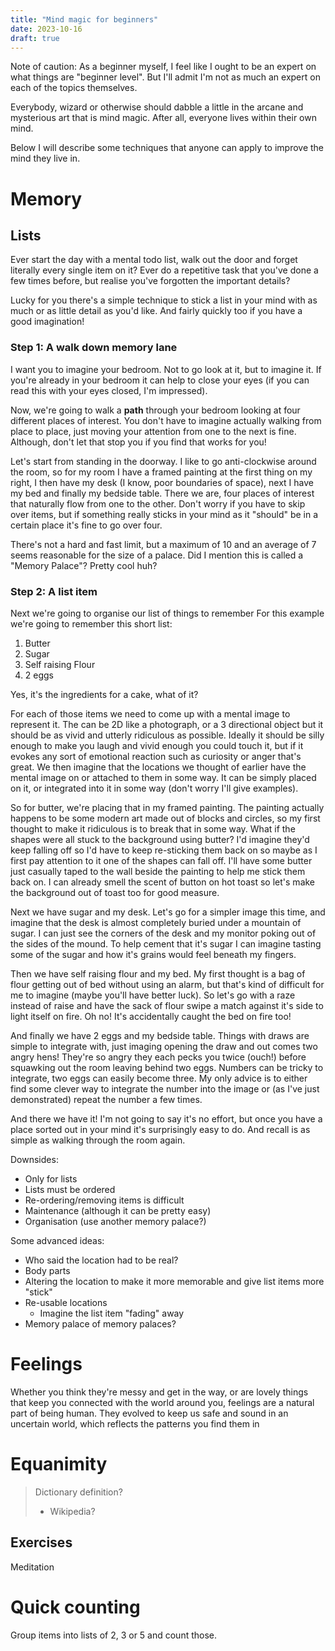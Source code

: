 ```yaml
---
title: "Mind magic for beginners"
date: 2023-10-16
draft: true
---
```


Note of caution: As a beginner myself, I feel like I ought to be an expert on what things are "beginner level".
But I'll admit I'm not as much an expert on each of the topics themselves.

Everybody, wizard or otherwise should dabble a little in the arcane and mysterious art that is mind magic.
After all, everyone lives within their own mind.

Below I will describe some techniques that anyone can apply to improve the mind they live in.


# Memory

<!-- A method of loci -->

## Lists

Ever start the day with a mental todo list, walk out the door and forget literally every single item on it?
Ever do a repetitive task that you've done a few times before, but realise you've forgotten the important details?

Lucky for you there's a simple technique to stick a list in your mind with as much or as little detail as you'd like.
And fairly quickly too if you have a good imagination!

### Step 1: A walk down memory lane

I want you to imagine your bedroom.
Not to go look at it, but to imagine it.
If you're already in your bedroom it can help to close your eyes (if you can read this with your eyes closed, I'm impressed).

Now, we're going to walk a **path** through your bedroom looking at four different places of interest.
You don't have to imagine actually walking from place to place, just moving your attention from one to the next is fine.
Although, don't let that stop you if you find that works for you!

Let's start from standing in the doorway.
I like to go anti-clockwise around the room, so for my room I have a framed painting at the first thing on my right, I then have my desk (I know, poor boundaries of space), next I have my bed and finally my bedside table.
There we are, four places of interest that naturally flow from one to the other.
Don't worry if you have to skip over items, but if something really sticks in your mind as it "should" be in a certain place it's fine to go over four.

There's not a hard and fast limit, but a maximum of 10 and an average of 7 seems reasonable for the size of a palace.
Did I mention this is called a "Memory Palace"?
Pretty cool huh?


### Step 2: A list item

Next we're going to organise our list of things to remember
For this example we're going to remember this short list:

1. Butter
2. Sugar
3. Self raising Flour
4. 2 eggs

Yes, it's the ingredients for a cake, what of it?

For each of those items we need to come up with a mental image to represent it.
The can be 2D like a photograph, or a 3 directional object but it should be as vivid and utterly ridiculous as possible.
Ideally it should be silly enough to make you laugh and vivid enough you could touch it, but if it evokes any sort of emotional reaction such as curiosity or anger that's great.
We then imagine that the locations we thought of earlier have the mental image on or attached to them in some way.
It can be simply placed on it, or integrated into it in some way (don't worry I'll give examples).

So for butter, we're placing that in my framed painting.
The painting actually happens to be some modern art made out of blocks and circles, so my first thought to make it ridiculous is to break that in some way.
What if the shapes were all stuck to the background using butter?
I'd imagine they'd keep falling off so I'd have to keep re-sticking them back on so maybe as I first pay attention to it one of the shapes can fall off.
I'll have some butter just casually taped to the wall beside the painting to help me stick them back on.
I can already smell the scent of button on hot toast so let's make the background out of toast too for good measure.

Next we have sugar and my desk.
Let's go for a simpler image this time, and imagine that the desk is almost completely buried under a mountain of sugar.
I can just see the corners of the desk and my monitor poking out of the sides of the mound.
To help cement that it's sugar I can imagine tasting some of the sugar and how it's grains would feel beneath my fingers.

Then we have self raising flour and my bed.
My first thought is a bag of flour getting out of bed without using an alarm, but that's kind of difficult for me to imagine (maybe you'll have better luck).
So let's go with a raze instead of raise and have the sack of flour swipe a match against it's side to light itself on fire.
Oh no! It's accidentally caught the bed on fire too!

And finally we have 2 eggs and my bedside table.
Things with draws are simple to integrate with, just imaging opening the draw and out comes two angry hens!
They're so angry they each pecks you twice (ouch!) before squawking out the room leaving behind two eggs.
Numbers can be tricky to integrate, two eggs can easily become three.
My only advice is to either find some clever way to integrate the number into the image or (as I've just demonstrated) repeat the number a few times.

And there we have it!
I'm not going to say it's no effort, but once you have a place sorted out in your mind it's surprisingly easy to do.
And recall is as simple as walking through the room again.


Downsides:
- Only for lists
- Lists must be ordered
- Re-ordering/removing items is difficult
- Maintenance (although it can be pretty easy)
- Organisation (use another memory palace?)

Some advanced ideas:
- Who said the location had to be real?
- Body parts
- Altering the location to make it more memorable and give list items more "stick"
- Re-usable locations
  - Imagine the list item "fading" away
- Memory palace of memory palaces?


# Feelings

<!-- CBT -->

Whether you think they're messy and get in the way, or are lovely things that keep you connected with the world around you, feelings are a natural part of being human.
They evolved to keep us safe and sound in an uncertain world, which reflects the patterns you find them in


# Equanimity

> Dictionary definition?
>- Wikipedia?

## Exercises

Meditation


# Quick counting

Group items into lists of 2, 3 or 5 and count those.
